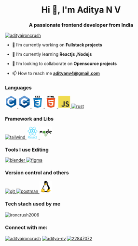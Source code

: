 <h1 align="center">Hi 👋, I'm Aditya N V</h1>
<h3 align="center">A passionate frontend developer from India</h3>

<p align="left"> <a href="https://twitter.com/adityaironcrush" target="blank"><img src="https://img.shields.io/twitter/follow/adityaironcrush?logo=twitter&style=for-the-badge" alt="adityaironcrush" /></a> </p>

- 🔭 I’m currently working on **Fullstack projects**

- 🌱 I’m currently learning **Reactjs ,Nodejs**

- 👯 I’m looking to collaborate on **Opensource projects**

- 📫 How to reach me **adityanv4@gmail.com**

<h3 align="left">Languages</h3>
 </a> <a href="https://www.cprogramming.com/" target="_blank" rel="noreferrer"> <img src="https://raw.githubusercontent.com/devicons/devicon/master/icons/c/c-original.svg" alt="c" width="40" height="40"/> </a> <a href="https://www.w3schools.com/cpp/" target="_blank" rel="noreferrer"> <img src="https://raw.githubusercontent.com/devicons/devicon/master/icons/cplusplus/cplusplus-original.svg" alt="cplusplus" width="40" height="40"/> </a> <a href="https://www.w3schools.com/css/" target="_blank" rel="noreferrer"> <img src="https://raw.githubusercontent.com/devicons/devicon/master/icons/css3/css3-original-wordmark.svg" alt="css3" width="40" height="40"/> </a>  <a href="https://www.w3.org/html/" target="_blank" rel="noreferrer"> <img src="https://raw.githubusercontent.com/devicons/devicon/master/icons/html5/html5-original-wordmark.svg" alt="html5" width="40" height="40"/> </a> <a href="https://developer.mozilla.org/en-US/docs/Web/JavaScript" target="_blank" rel="noreferrer"> <img src="https://raw.githubusercontent.com/devicons/devicon/master/icons/javascript/javascript-original.svg" alt="javascript" width="40" height="40"/> </a>   <a href="https://www.rust-lang.org" target="_blank" rel="noreferrer"> <img src="https://img.shields.io/badge/Rust-000000?style=for-the-badge&logo=rust&logoColor=white" alt="rust" width="40" height="40"/> </a> </p>
<h3>Framework and Libs</h3>
<a href="https://tailwindcss.com/" target="_blank" rel="noreferrer"> <img src="https://www.vectorlogo.zone/logos/tailwindcss/tailwindcss-icon.svg" alt="tailwind" width="40" height="40"/> </a> 
<a href="https://reactjs.org/" target="_blank" rel="noreferrer"> <img src="https://raw.githubusercontent.com/devicons/devicon/master/icons/react/react-original-wordmark.svg" alt="react" width="40" height="40"/> </a>
<a href="https://nodejs.org" target="_blank" rel="noreferrer"> <img src="https://raw.githubusercontent.com/devicons/devicon/master/icons/nodejs/nodejs-original-wordmark.svg" alt="nodejs" width="40" height="40"/> </a> 
<h3>Tools I use Editing</h3>
<p align="left"> <a href="https://www.blender.org/" target="_blank" rel="noreferrer"> <img src="https://download.blender.org/branding/community/blender_community_badge_white.svg" alt="blender" width="40" height="40"/> </a>
<a href="https://www.figma.com/" target="_blank" rel="noreferrer"> <img src="https://www.vectorlogo.zone/logos/figma/figma-icon.svg" alt="figma" width="40" height="40"/> </a>
<h3>Version control and others</h3>
  <a href="https://git-scm.com/" target="_blank" rel="noreferrer"> <img src="https://www.vectorlogo.zone/logos/git-scm/git-scm-icon.svg" alt="git" width="40" height="40"/>
    <a href="https://postman.com" target="_blank" rel="noreferrer"> <img src="https://www.vectorlogo.zone/logos/getpostman/getpostman-icon.svg" alt="postman" width="40" height="40"/> </a>
  <a href="https://www.linux.org/" target="_blank" rel="noreferrer"> <img src="https://raw.githubusercontent.com/devicons/devicon/master/icons/linux/linux-original.svg" alt="linux" width="40" height="40"/> </a> 
<h3>Tech stach used by me</h3>
<p><img align="center" src="https://github-readme-stats.vercel.app/api/top-langs?username=ironcrush2006&show_icons=true&locale=en&layout=compact" alt="ironcrush2006" /></p>

<h3 align="left">Connect with me:</h3>
<p align="left">
<a href="https://twitter.com/adityaironcrush" target="blank"><img align="center" src="https://raw.githubusercontent.com/rahuldkjain/github-profile-readme-generator/master/src/images/icons/Social/twitter.svg" alt="adityaironcrush" height="30" width="40" /></a>
<a href="https://linkedin.com/in/aditya-nv" target="blank"><img align="center" src="https://raw.githubusercontent.com/rahuldkjain/github-profile-readme-generator/master/src/images/icons/Social/linked-in-alt.svg" alt="aditya-nv" height="30" width="40" /></a>
<a href="https://stackoverflow.com/users/22847072" target="blank"><img align="center" src="https://raw.githubusercontent.com/rahuldkjain/github-profile-readme-generator/master/src/images/icons/Social/stack-overflow.svg" alt="22847072" height="30" width="40" /></a>
</p>
